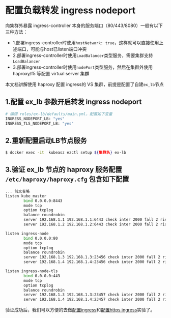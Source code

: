 # 配置负载转发 ingress nodeport

向集群外暴露 ingress-controller 本身的服务端口（80/443/8080）一般有以下三种方法：

- 1.部署ingress-controller时使用`hostNetwork: true`，这样就可以直接使用上述端口，可能与host已listen端口冲突
- 2.部署ingress-controller时使用`LoadBalancer`类型服务，需要集群支持`LoadBalancer`
- 3.部署ingress-controller时使用`nodePort`类型服务，然后在集群外使用 haproxy/f5 等配置 virtual server 集群

本文档讲解使用 haproxy 配置 ingress的 VS 集群，前提是配置了自建`ex_lb`节点

## 1.配置 ex_lb 参数开启转发 ingress nodeport

``` bash
# 编辑 roles/ex-lb/defaults/main.yml，配置如下变量
INGRESS_NODEPORT_LB: "yes"
INGRESS_TLS_NODEPORT_LB: "yes"
```

## 2.重新配置启动LB节点服务

``` bash
$ docker exec -it  kubeasz ezctl setup ${集群名} ex-lb 
```

## 3.验证 ex_lb 节点的 haproxy 服务配置 `/etc/haproxy/haproxy.cfg` 包含如下配置

``` bash
... 前文省略
listen kube_master
        bind 0.0.0.0:8443
        mode tcp
        option tcplog
        balance roundrobin
        server 192.168.1.1 192.168.1.1:6443 check inter 2000 fall 2 rise 2 weight 1
        server 192.168.1.2 192.168.1.2:6443 check inter 2000 fall 2 rise 2 weight 1

listen ingress-node
        bind 0.0.0.0:80
        mode tcp
        option tcplog
        balance roundrobin
        server 192.168.1.3 192.168.1.3:23456 check inter 2000 fall 2 rise 2 weight 1
        server 192.168.1.4 192.168.1.4:23456 check inter 2000 fall 2 rise 2 weight 1

listen ingress-node-tls
        bind 0.0.0.0:443
        mode tcp
        option tcplog
        balance roundrobin
        server 192.168.1.3 192.168.1.3:23457 check inter 2000 fall 2 rise 2 weight 1
        server 192.168.1.4 192.168.1.4:23457 check inter 2000 fall 2 rise 2 weight 1
```

验证成功后，我们可以方便的去做[配置ingress](../guide/ingress.md)和[配置https ingress](../guide/ingress-tls.md)实验了。
